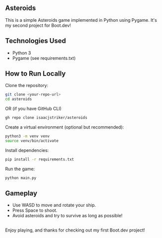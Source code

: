 ## Asteroids
This is a simple Asteroids game implemented in Python using Pygame.
It's my second project for Boot.dev!

## Technologies Used
- Python 3
- Pygame (see requirements.txt)

## How to Run Locally
Clone the repository:

```sh
git clone <your-repo-url>
cd asteroids
```

OR (if you have GitHub CLI)

```sh
gh repo clone isaacjstriker/asteroids
```

Create a virtual environment (optional but recommended):

```sh
python3 -m venv venv
source venv/bin/activate
```

Install dependencies:

```sh
pip install -r requirements.txt
```

Run the game:

```sh
python main.py
```

## Gameplay
- Use WASD to move and rotate your ship.
- Press Space to shoot.
- Avoid asteroids and try to survive as long as possible!

## 
Enjoy playing, and thanks for checking out my first Boot.dev project!
